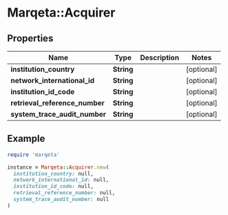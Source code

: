 # Marqeta::Acquirer

## Properties

| Name | Type | Description | Notes |
| ---- | ---- | ----------- | ----- |
| **institution_country** | **String** |  | [optional] |
| **network_international_id** | **String** |  | [optional] |
| **institution_id_code** | **String** |  | [optional] |
| **retrieval_reference_number** | **String** |  | [optional] |
| **system_trace_audit_number** | **String** |  | [optional] |

## Example

```ruby
require 'marqeta'

instance = Marqeta::Acquirer.new(
  institution_country: null,
  network_international_id: null,
  institution_id_code: null,
  retrieval_reference_number: null,
  system_trace_audit_number: null
)
```

